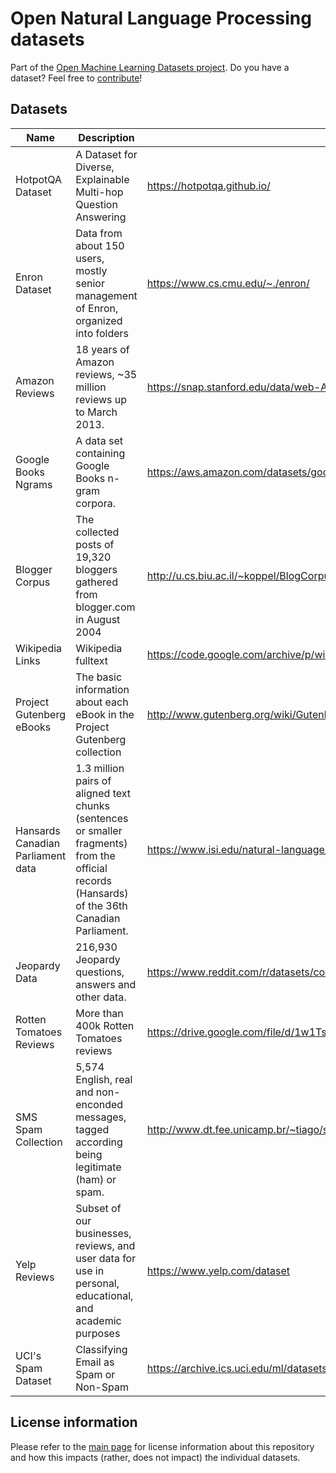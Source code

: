 # Open Natural Language Processing datasets
Part of the [Open Machine Learning Datasets project](https://github.com/meetaime/open-machine-learning-datasets/blob/master/README.md). Do you have a dataset? Feel free to [contribute](https://github.com/meetaime/open-machine-learning-datasets/blob/master/README.md)!

## Datasets
| Name | Description | URL |
| ---- | ----------- | --- |
| HotpotQA Dataset | A Dataset for Diverse, Explainable Multi-hop Question Answering | https://hotpotqa.github.io/
| Enron Dataset | Data from about 150 users, mostly senior management of Enron, organized into folders | https://www.cs.cmu.edu/~./enron/
| Amazon Reviews | 18 years of Amazon reviews, ~35 million reviews up to March 2013. | https://snap.stanford.edu/data/web-Amazon.html
| Google Books Ngrams | A data set containing Google Books n-gram corpora. | https://aws.amazon.com/datasets/google-books-ngrams/
| Blogger Corpus | The collected posts of 19,320 bloggers gathered from blogger.com in August 2004 | http://u.cs.biu.ac.il/~koppel/BlogCorpus.htm
| Wikipedia Links | Wikipedia fulltext | https://code.google.com/archive/p/wiki-links/downloads
| Project Gutenberg eBooks | The basic information about each eBook in the Project Gutenberg collection | http://www.gutenberg.org/wiki/Gutenberg:Offline_Catalogs
| Hansards Canadian Parliament data | 1.3 million pairs of aligned text chunks (sentences or smaller fragments) from the official records (Hansards) of the 36th Canadian Parliament. | https://www.isi.edu/natural-language/download/hansard/
| Jeopardy Data | 216,930 Jeopardy questions, answers and other data. | https://www.reddit.com/r/datasets/comments/1uyd0t/200000_jeopardy_questions_in_a_json_file/
| Rotten Tomatoes Reviews | More than 400k Rotten Tomatoes reviews | https://drive.google.com/file/d/1w1TsJB-gmIkZ28d1j7sf1sqcPmHXw352/view
| SMS Spam Collection | 5,574 English, real and non-enconded messages, tagged according being legitimate (ham) or spam. | http://www.dt.fee.unicamp.br/~tiago/smsspamcollection/
| Yelp Reviews | Subset of our businesses, reviews, and user data for use in personal, educational, and academic purposes | https://www.yelp.com/dataset
| UCI's Spam Dataset | Classifying Email as Spam or Non-Spam | https://archive.ics.uci.edu/ml/datasets/Spambase

## License information
Please refer to the [main page](https://github.com/meetaime/open-machine-learning-datasets/blob/master/README.md) for license information about this repository and how this impacts (rather, does not impact) the individual datasets.